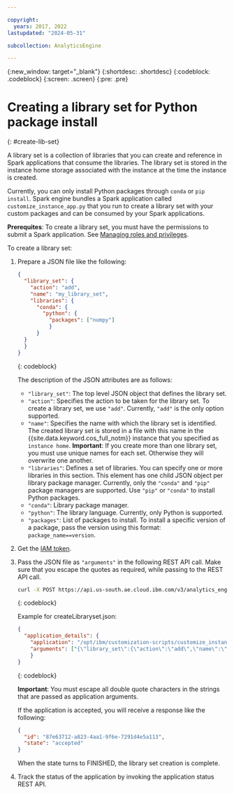 ```yaml
---

copyright:
  years: 2017, 2022
lastupdated: "2024-05-31"

subcollection: AnalyticsEngine

---
```



{:new_window: target="_blank"}
{:shortdesc: .shortdesc}
{:codeblock: .codeblock}
{:screen: .screen}
{:pre: .pre}

# Creating a library set for Python package install
{: #create-lib-set}

A library set is a collection of libraries that you can create and reference in Spark applications that consume the libraries. The library set is stored in the instance home storage associated with the instance at the time the instance is created.

Currently, you can only install Python packages through `conda` or `pip install`.
Spark engine bundles a Spark application called `customize_instance_app.py` that you run to create a library set with your custom packages and can be consumed by your Spark applications.

**Prerequites**: To create a library set, you must have the permissions to submit a Spark application. See [Managing roles and privileges](watsonxdata?topic=watsonxdata-role_priv).

To create a library set:

1. Prepare a JSON file like the following:
    ```json
    {
      "library_set": {
        "action": "add",
        "name": "my_library_set",
        "libraries": {
          "conda": {
            "python": {
              "packages": ["numpy"]
              }
          }
      }
      }
    }
    ```
    {: codeblock}

    The description of the JSON attributes are as follows:
    - `"library_set"`: The top level JSON object that defines the library set.
    - `"action"`: Specifies the action to be taken for the library set. To create a library set, we use `"add"`. Currently, `"add"` is the only option supported.
    - `"name"`: Specifies the name with which the library set is identified. The created library set is stored in a file with this name in the {{site.data.keyword.cos_full_notm}} instance that you specified as `instance home`. **Important**: If you create more than one library set, you must use unique names for each set. Otherwise they will overwrite one another.
    - `"libraries"`: Defines a set of libraries. You can specify one or more libraries in this section. This element has one child JSON object per library package manager. Currently, only the `"conda"` and `"pip"` package managers are supported. Use `"pip"` or `"conda"` to install Python packages.
    - `"conda"`: Library package manager.
    - `"python"`: The library language. Currently, only Python is supported.
    - `"packages"`: List of packages to install. To install a specific version of a package, pass the version using this format: `package_name==version`.

1. Get the [IAM token](/docs/AnalyticsEngine?topic=AnalyticsEngine-retrieve-iam-token-serverless).
1. Pass the JSON file as `"arguments"` in the following REST API call. Make sure that you escape the quotes as required, while passing to the REST API call.
    ```sh
    curl -X POST https://api.us-south.ae.cloud.ibm.com/v3/analytics_engines/<instance_id>/spark_applications --header "Authorization: Bearer <IAM token>" -H "content-type: application/json" -d @createLibraryset.json
    ```
    {: codeblock}

    Example for createLibraryset.json:
    ```json
    {
      "application_details": {
        "application": "/opt/ibm/customization-scripts/customize_instance_app.py",
        "arguments": ["{\"library_set\":{\"action\":\"add\",\"name\":\"my_library_set\",\"libraries\":{\"conda\":{\"python\":{\"packages\":[\"numpy\"]}}}}}"]
        }
    }
    ```
    {: codeblock}

    **Important**: You must escape all double quote characters in the strings that are passed as application arguments.

    If the application is accepted, you will receive a response like the following:
    ```json
    {
      "id": "87e63712-a823-4aa1-9f6e-7291d4e5a113",
      "state": "accepted"
    }
    ```

    When the state turns to FINISHED, the library set creation is complete.
1. Track the status of the application by invoking the application status REST API.
